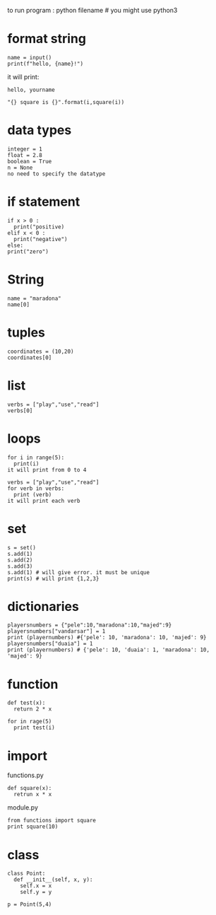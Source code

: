 to run program :
python filename # you might use python3


# format string
```
name = input()
print(f"hello, {name}!")
```
it will print:
```
hello, yourname
```
```
"{} square is {}".format(i,square(i))
```

# data types
```
integer = 1
float = 2.8
boolean = True
n = None
no need to specify the datatype
```
# if statement
```
if x > 0 :
  print("positive)
elif x < 0 :
  print("negative")
else:
print("zero")
```
# String
```
name = "maradona"
name[0]
```


# tuples
```
coordinates = (10,20)
coordinates[0]
```
# list
```
verbs = ["play","use","read"]
verbs[0]
```
# loops
```
for i in range(5):
  print(i)
it will print from 0 to 4

verbs = ["play","use","read"]
for verb in verbs:
  print (verb)
it will print each verb
```
# set

```
s = set()
s.add(1)
s.add(2)
s.add(3)
s.add(1) # will give error. it must be unique
print(s) # will print {1,2,3}
```
# dictionaries
```
playersnumbers = {"pele":10,"maradona":10,"majed":9}
playersnumbers["vandarsar"] = 1
print (playernumbers) #{'pele': 10, 'maradona': 10, 'majed': 9}
playersnumbers["duaia"] = 1
print (playernumbers) # {'pele': 10, 'duaia': 1, 'maradona': 10, 'majed': 9}
```
# function
```
def test(x):
  return 2 * x 

for in rage(5)
  print test(i)
```

# import
functions.py
```
def square(x):
  retrun x * x
```  
module.py
```
from functions import square
print square(10)
```

# class
```
class Point:
  def __init__(self, x, y):
    self.x = x
    self.y = y

p = Point(5,4)
```
